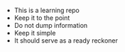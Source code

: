 - This is a learning repo
- Keep it to the point
- Do not dump information
- Keep it simple
- It should serve as a ready reckoner


